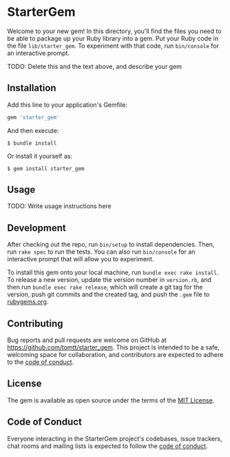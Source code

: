 # StarterGem

Welcome to your new gem! In this directory, you'll find the files you need to be able to package up your Ruby library into a gem. Put your Ruby code in the file `lib/starter_gem`. To experiment with that code, run `bin/console` for an interactive prompt.

TODO: Delete this and the text above, and describe your gem

## Installation

Add this line to your application's Gemfile:

```ruby
gem 'starter_gem'
```

And then execute:

    $ bundle install

Or install it yourself as:

    $ gem install starter_gem

## Usage

TODO: Write usage instructions here

## Development

After checking out the repo, run `bin/setup` to install dependencies. Then, run `rake spec` to run the tests. You can also run `bin/console` for an interactive prompt that will allow you to experiment.

To install this gem onto your local machine, run `bundle exec rake install`. To release a new version, update the version number in `version.rb`, and then run `bundle exec rake release`, which will create a git tag for the version, push git commits and the created tag, and push the `.gem` file to [rubygems.org](https://rubygems.org).

## Contributing

Bug reports and pull requests are welcome on GitHub at https://github.com/tomtt/starter_gem. This project is intended to be a safe, welcoming space for collaboration, and contributors are expected to adhere to the [code of conduct](https://github.com/tomtt/starter_gem/blob/master/CODE_OF_CONDUCT.md).

## License

The gem is available as open source under the terms of the [MIT License](https://opensource.org/licenses/MIT).

## Code of Conduct

Everyone interacting in the StarterGem project's codebases, issue trackers, chat rooms and mailing lists is expected to follow the [code of conduct](https://github.com/tomtt/starter_gem/blob/master/CODE_OF_CONDUCT.md).
